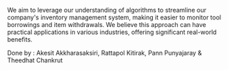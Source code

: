 We aim to leverage our understanding of algorithms to
streamline our company's inventory management system,
making it easier to monitor tool borrowings and item
withdrawals. We believe this approach can have practical
applications in various industries, offering significant real-world
benefits.

Done by : Akesit Akkharasaksiri, Rattapol Kitirak, Pann Punyajaray & Theedhat Chankrut
